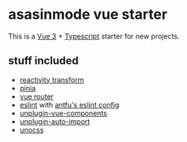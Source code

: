 # asasinmode vue starter

This is a [Vue 3](https://vuejs.org/) + [Typescript](https://www.typescriptlang.org/) starter for new projects.

## stuff included

 - [reactivity transform](https://vuejs.org/guide/extras/reactivity-transform.html)
 - [pinia](https://pinia.vuejs.org/)
 - [vue router](https://router.vuejs.org/)
 - [eslint](https://eslint.org/) with [antfu's eslint config](https://github.com/antfu/eslint-config)
 - [unplugin-vue-components](https://github.com/antfu/unplugin-vue-components)
 - [unplugin-auto-import](https://github.com/antfu/unplugin-auto-import)
 - [unocss](https://github.com/unocss/unocss)
